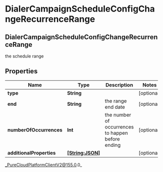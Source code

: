 # DialerCampaignScheduleConfigChangeRecurrenceRange

## DialerCampaignScheduleConfigChangeRecurrenceRange
the schedule range

## Properties

|Name | Type | Description | Notes|
|------------ | ------------- | ------------- | -------------|
| **type** | **String** |  | [optional] |
| **end** | **String** | the range end date | [optional] |
| **numberOfOccurrences** | **Int** | the number of occurrences to happen before ending | [optional] |
| **additionalProperties** | [**[String:JSON]**](JSON) |  | [optional] |



_PureCloudPlatformClientV2@155.0.0_
